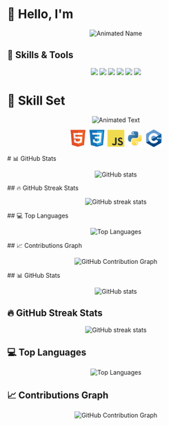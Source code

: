 # 👋 Hello, I'm 
<p align="center">
  <img src="https://readme-typing-svg.herokuapp.com?color=%2336BCF7&lines=Mohamed+Mydeen+Shahabudeen+M" alt="Animated Name">
</p>

## 🔧 Skills & Tools

<p align="center">
  <img src="https://img.shields.io/badge/-HTML5-E34F26?style=flat&logo=html5&logoColor=white" />
  <img src="https://img.shields.io/badge/-CSS3-1572B6?style=flat&logo=css3&logoColor=white" />
  <img src="https://img.shields.io/badge/-JavaScript-F7DF1E?style=flat&logo=javascript&logoColor=black" />
  <img src="https://img.shields.io/badge/-Python-3776AB?style=flat&logo=python&logoColor=white" />
  <img src="https://img.shields.io/badge/-C++-00599C?style=flat&logo=cplusplus&logoColor=white" />
  <img src="https://img.shields.io/badge/-Machine Learning-ff6f00?style=flat" />
</p>

# 🚀 Skill Set

<p align="center">
  <img src="https://readme-typing-svg.herokuapp.com?color=%2336BCF7&lines=Web+Developer+%7C+AI+Enthusiast+%7C+Tech+Learner+%7C+Machine+Learning" alt="Animated Text">
</p>

<p align="center">
  <img src="https://raw.githubusercontent.com/devicons/devicon/master/icons/html5/html5-original.svg" width="40" height="40"/>
  <img src="https://raw.githubusercontent.com/devicons/devicon/master/icons/css3/css3-original.svg" width="40" height="40"/>
  <img src="https://raw.githubusercontent.com/devicons/devicon/master/icons/javascript/javascript-original.svg" width="40" height="40"/>
  <img src="https://raw.githubusercontent.com/devicons/devicon/master/icons/python/python-original.svg" width="40" height="40"/>
  <img src="https://raw.githubusercontent.com/devicons/devicon/master/icons/cplusplus/cplusplus-original.svg" width="40" height="40"/>
</p>
# 📊 GitHub Stats
<p align="center">
  <img src="https://github-readme-stats.vercel.app/api?username=your-github-username&show_icons=true&theme=radical" alt="GitHub stats">
</p>
## 🔥 GitHub Streak Stats
<p align="center">
  <img src="https://github-readme-streak-stats.herokuapp.com/?user=your-github-username&theme=radical" alt="GitHub streak stats">
</p>
## 💻 Top Languages
<p align="center">
  <img src="https://github-readme-stats.vercel.app/api/top-langs/?username=your-github-username&layout=compact&theme=radical" alt="Top Languages">
</p>
## 📈 Contributions Graph
<p align="center">
  <img src="https://activity-graph.herokuapp.com/graph?username=your-github-username&theme=react-dark" alt="GitHub Contribution Graph">
</p>
## 📊 GitHub Stats
<p align="center">
  <img src="https://github-readme-stats.vercel.app/api?username=Mohamed-Mydeen-Shahabudeen&show_icons=true&theme=radical" alt="GitHub stats">
</p>

## 🔥 GitHub Streak Stats
<p align="center">
  <img src="https://github-readme-streak-stats.herokuapp.com/?user=Mohamed-Mydeen-Shahabudeen&theme=radical" alt="GitHub streak stats">
</p>

## 💻 Top Languages
<p align="center">
  <img src="https://github-readme-stats.vercel.app/api/top-langs/?username=Mohamed-Mydeen-Shahabudeen&layout=compact&theme=radical" alt="Top Languages">
</p>

## 📈 Contributions Graph
<p align="center">
  <img src="https://activity-graph.herokuapp.com/graph?username=Mohamed-Mydeen-Shahabudeen&theme=react-dark" alt="GitHub Contribution Graph">
</p>


